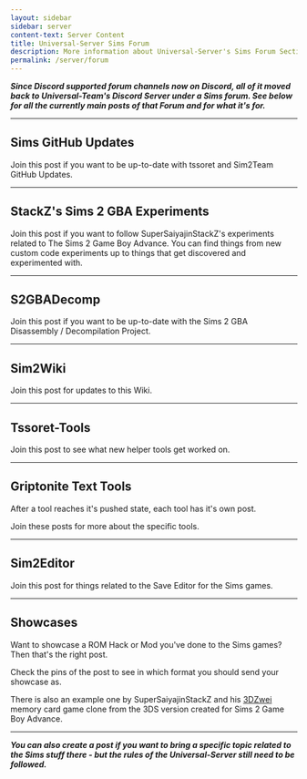 ```yaml
---
layout: sidebar
sidebar: server
content-text: Server Content
title: Universal-Server Sims Forum
description: More information about Universal-Server's Sims Forum Section.
permalink: /server/forum
---
```


***Since Discord supported forum channels now on Discord, all of it moved back to Universal-Team's Discord Server under a Sims forum. See below for all the currently main posts of that Forum and for what it's for.***

---

## Sims GitHub Updates
Join this post if you want to be up-to-date with tssoret and Sim2Team GitHub Updates.

---

## StackZ's Sims 2 GBA Experiments
Join this post if you want to follow SuperSaiyajinStackZ's experiments related to The Sims 2 Game Boy Advance. You can find things from new custom code experiments up to things that get discovered and experimented with.

---

## S2GBADecomp
Join this post if you want to be up-to-date with the Sims 2 GBA Disassembly / Decompilation Project.

---

## Sim2Wiki
Join this post for updates to this Wiki.

---

## Tssoret-Tools
Join this post to see what new helper tools get worked on.

---

## Griptonite Text Tools
After a tool reaches it's pushed state, each tool has it's own post.

Join these posts for more about the specific tools.

---

## Sim2Editor
Join this post for things related to the Save Editor for the Sims games.

---

## Showcases
Want to showcase a ROM Hack or Mod you've done to the Sims games? Then that's the right post.

Check the pins of the post to see in which format you should send your showcase as.

There is also an example one by SuperSaiyajinStackZ and his [3DZwei](https://github.com/Universal-Team/3DZwei) memory card game clone from the 3DS version created for Sims 2 Game Boy Advance.

---

***You can also create a post if you want to bring a specific topic related to the Sims stuff there - but the rules of the Universal-Server still need to be followed.***